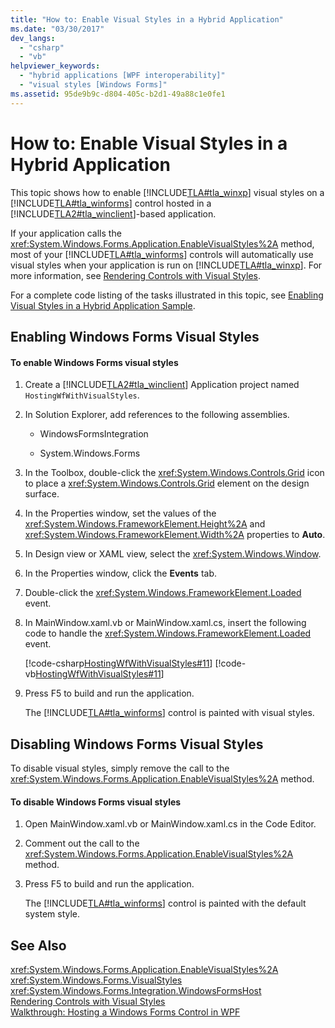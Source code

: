 ```yaml
---
title: "How to: Enable Visual Styles in a Hybrid Application"
ms.date: "03/30/2017"
dev_langs: 
  - "csharp"
  - "vb"
helpviewer_keywords: 
  - "hybrid applications [WPF interoperability]"
  - "visual styles [Windows Forms]"
ms.assetid: 95de9b9c-d804-405c-b2d1-49a88c1e0fe1
---
```

# How to: Enable Visual Styles in a Hybrid Application
This topic shows how to enable [!INCLUDE[TLA#tla_winxp](../../../../includes/tlasharptla-winxp-md.md)] visual styles on a [!INCLUDE[TLA#tla_winforms](../../../../includes/tlasharptla-winforms-md.md)] control hosted in a [!INCLUDE[TLA2#tla_winclient](../../../../includes/tla2sharptla-winclient-md.md)]-based application.  
  
 If your application calls the <xref:System.Windows.Forms.Application.EnableVisualStyles%2A> method, most of your [!INCLUDE[TLA#tla_winforms](../../../../includes/tlasharptla-winforms-md.md)] controls will automatically use visual styles when your application is run on [!INCLUDE[TLA#tla_winxp](../../../../includes/tlasharptla-winxp-md.md)]. For more information, see [Rendering Controls with Visual Styles](../../../../docs/framework/winforms/controls/rendering-controls-with-visual-styles.md).  
  
 For a complete code listing of the tasks illustrated in this topic, see [Enabling Visual Styles in a Hybrid Application Sample](http://go.microsoft.com/fwlink/?LinkID=159986).  
  
## Enabling Windows Forms Visual Styles  
  
#### To enable Windows Forms visual styles  
  
1. Create a [!INCLUDE[TLA2#tla_winclient](../../../../includes/tla2sharptla-winclient-md.md)] Application project named `HostingWfWithVisualStyles`.  
  
2. In Solution Explorer, add references to the following assemblies.  
  
   - WindowsFormsIntegration  
  
   - System.Windows.Forms  
  
3. In the Toolbox, double-click the <xref:System.Windows.Controls.Grid> icon to place a <xref:System.Windows.Controls.Grid> element on the design surface.  
  
4. In the Properties window, set the values of the <xref:System.Windows.FrameworkElement.Height%2A> and <xref:System.Windows.FrameworkElement.Width%2A> properties to **Auto**.  
  
5. In Design view or XAML view, select the <xref:System.Windows.Window>.  
  
6. In the Properties window, click the **Events** tab.  
  
7. Double-click the <xref:System.Windows.FrameworkElement.Loaded> event.
  
8. In MainWindow.xaml.vb or MainWindow.xaml.cs, insert the following code to handle the <xref:System.Windows.FrameworkElement.Loaded> event.  
  
    [!code-csharp[HostingWfWithVisualStyles#11](../../../../samples/snippets/csharp/VS_Snippets_Wpf/HostingWfWithVisualStyles/CSharp/HostingWfWithVisualStyles/Window1.xaml.cs#11)]
    [!code-vb[HostingWfWithVisualStyles#11](../../../../samples/snippets/visualbasic/VS_Snippets_Wpf/HostingWfWithVisualStyles/VisualBasic/HostingWfWithVisualStyles/Window1.xaml.vb#11)]  
  
9. Press F5 to build and run the application.  
  
     The [!INCLUDE[TLA#tla_winforms](../../../../includes/tlasharptla-winforms-md.md)] control is painted with visual styles.  
  
## Disabling Windows Forms Visual Styles  
 To disable visual styles, simply remove the call to the <xref:System.Windows.Forms.Application.EnableVisualStyles%2A> method.  
  
#### To disable Windows Forms visual styles  
  
1. Open MainWindow.xaml.vb or MainWindow.xaml.cs in the Code Editor.  
  
2. Comment out the call to the <xref:System.Windows.Forms.Application.EnableVisualStyles%2A> method.  
  
3. Press F5 to build and run the application.  
  
    The [!INCLUDE[TLA#tla_winforms](../../../../includes/tlasharptla-winforms-md.md)] control is painted with the default system style.  
  
## See Also  
 <xref:System.Windows.Forms.Application.EnableVisualStyles%2A>  
 <xref:System.Windows.Forms.VisualStyles>  
 <xref:System.Windows.Forms.Integration.WindowsFormsHost>  
 [Rendering Controls with Visual Styles](../../../../docs/framework/winforms/controls/rendering-controls-with-visual-styles.md)  
 [Walkthrough: Hosting a Windows Forms Control in WPF](../../../../docs/framework/wpf/advanced/walkthrough-hosting-a-windows-forms-control-in-wpf.md)
